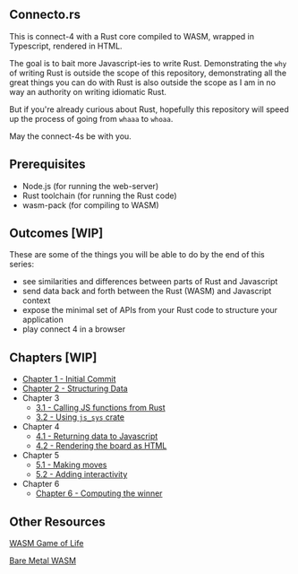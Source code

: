 ## Connecto.rs

This is connect-4 with a Rust core compiled to WASM, wrapped in Typescript, rendered in HTML.

The goal is to bait more Javascript-ies to write Rust.
Demonstrating the `why` of writing Rust is outside the scope of this repository, demonstrating all the great things you can do with Rust is also outside the scope as I am in no way an authority on writing idiomatic Rust.

But if you're already curious about Rust, hopefully this repository will speed up the process of going from `whaaa` to `whoaa`.

May the connect-4s be with you.

## Prerequisites

- Node.js (for running the web-server)
- Rust toolchain (for running the Rust code)
- wasm-pack (for compiling to WASM)

## Outcomes [WIP]

These are some of the things you will be able to do by the end of this series:

- see similarities and differences between parts of Rust and Javascript
- send data back and forth between the Rust (WASM) and Javascript context
- expose the minimal set of APIs from your Rust code to structure your application
- play connect 4 in a browser

## Chapters [WIP]

- [Chapter 1 - Initial Commit](https://github.com/tauseefk/connectors/tree/making-connections)
- [Chapter 2 - Structuring Data](https://github.com/tauseefk/connectors/tree/data-as-enums)
- Chapter 3
  - [3.1 - Calling JS functions from Rust](https://github.com/tauseefk/connectors/tree/calling-home)
  - [3.2 - Using `js_sys` crate](https://github.com/tauseefk/connectors/tree/calling-home-again)
- Chapter 4
  - [4.1 - Returning data to Javascript](https://github.com/tauseefk/connectors/tree/returning-a-grid)
  - [4.2 - Rendering the board as HTML](https://github.com/tauseefk/connectors/tree/rendering-html-grid)
- Chapter 5
  - [5.1 - Making moves](https://github.com/tauseefk/connectors/tree/making-moves)
  - [5.2 - Adding interactivity](https://github.com/tauseefk/connectors/tree/interactivity)
- Chapter 6
  - [Chapter 6 - Computing the winner](https://github.com/tauseefk/connectors/tree/winning-move)

## Other Resources

[WASM Game of Life](https://rustwasm.github.io/book/game-of-life/introduction.html)

[Bare Metal WASM](https://cliffle.com/blog/bare-metal-wasm/)
